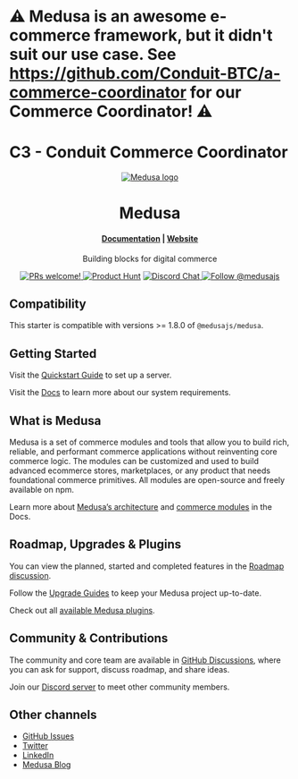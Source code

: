 # ⚠️ Medusa is an awesome e-commerce framework, but it didn't suit our use case. See https://github.com/Conduit-BTC/a-commerce-coordinator for our Commerce Coordinator! ⚠️

# C3 - Conduit Commerce Coordinator

<p align="center">
  <a href="https://www.medusajs.com">
  <picture>
    <source media="(prefers-color-scheme: dark)" srcset="https://user-images.githubusercontent.com/59018053/229103275-b5e482bb-4601-46e6-8142-244f531cebdb.svg">
    <source media="(prefers-color-scheme: light)" srcset="https://user-images.githubusercontent.com/59018053/229103726-e5b529a3-9b3f-4970-8a1f-c6af37f087bf.svg">
    <img alt="Medusa logo" src="https://user-images.githubusercontent.com/59018053/229103726-e5b529a3-9b3f-4970-8a1f-c6af37f087bf.svg">
    </picture>
  </a>
</p>
<h1 align="center">
  Medusa
</h1>

<h4 align="center">
  <a href="https://docs.medusajs.com">Documentation</a> |
  <a href="https://www.medusajs.com">Website</a>
</h4>

<p align="center">
  Building blocks for digital commerce
</p>
<p align="center">
  <a href="https://github.com/medusajs/medusa/blob/master/CONTRIBUTING.md">
    <img src="https://img.shields.io/badge/PRs-welcome-brightgreen.svg?style=flat" alt="PRs welcome!" />
  </a>
    <a href="https://www.producthunt.com/posts/medusa"><img src="https://img.shields.io/badge/Product%20Hunt-%231%20Product%20of%20the%20Day-%23DA552E" alt="Product Hunt"></a>
  <a href="https://discord.gg/xpCwq3Kfn8">
    <img src="https://img.shields.io/badge/chat-on%20discord-7289DA.svg" alt="Discord Chat" />
  </a>
  <a href="https://twitter.com/intent/follow?screen_name=medusajs">
    <img src="https://img.shields.io/twitter/follow/medusajs.svg?label=Follow%20@medusajs" alt="Follow @medusajs" />
  </a>
</p>

## Compatibility

This starter is compatible with versions >= 1.8.0 of `@medusajs/medusa`.

## Getting Started

Visit the [Quickstart Guide](https://docs.medusajs.com/learn) to set up a
server.

Visit the [Docs](https://docs.medusajs.com/learn#get-started) to learn more
about our system requirements.

## What is Medusa

Medusa is a set of commerce modules and tools that allow you to build rich,
reliable, and performant commerce applications without reinventing core commerce
logic. The modules can be customized and used to build advanced ecommerce
stores, marketplaces, or any product that needs foundational commerce
primitives. All modules are open-source and freely available on npm.

Learn more about
[Medusa’s architecture](https://docs.medusajs.com/learn/advanced-development/architecture/overview)
and [commerce modules](https://docs.medusajs.com/learn/basics/commerce-modules)
in the Docs.

## Roadmap, Upgrades & Plugins

You can view the planned, started and completed features in the
[Roadmap discussion](https://github.com/medusajs/medusa/discussions/categories/roadmap).

Follow the [Upgrade Guides](https://docs.medusajs.com/upgrade-guides/) to keep
your Medusa project up-to-date.

Check out all [available Medusa plugins](https://medusajs.com/plugins/).

## Community & Contributions

The community and core team are available in
[GitHub Discussions](https://github.com/medusajs/medusa/discussions), where you
can ask for support, discuss roadmap, and share ideas.

Join our [Discord server](https://discord.com/invite/medusajs) to meet other
community members.

## Other channels

- [GitHub Issues](https://github.com/medusajs/medusa/issues)
- [Twitter](https://twitter.com/medusajs)
- [LinkedIn](https://www.linkedin.com/company/medusajs)
- [Medusa Blog](https://medusajs.com/blog/)
